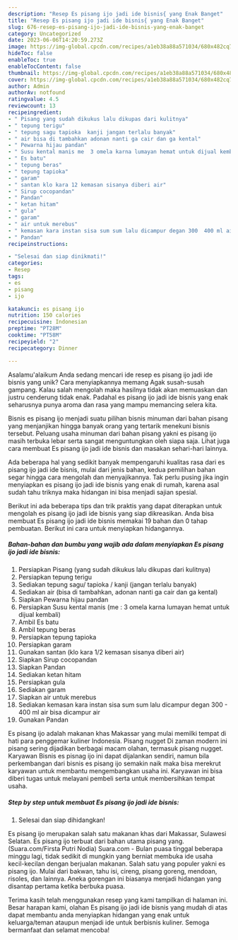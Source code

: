 ```yaml
---
description: "Resep Es pisang ijo jadi ide bisnis{ yang Enak Banget"
title: "Resep Es pisang ijo jadi ide bisnis{ yang Enak Banget"
slug: 676-resep-es-pisang-ijo-jadi-ide-bisnis-yang-enak-banget
category: Uncategorized
date: 2023-06-06T14:20:59.273Z
image: https://img-global.cpcdn.com/recipes/a1eb38a88a571034/680x482cq70/es-pisang-ijo-jadi-ide-bisnis-foto-resep-utama.jpg
hideToc: false
enableToc: true
enableTocContent: false
thumbnail: https://img-global.cpcdn.com/recipes/a1eb38a88a571034/680x482cq70/es-pisang-ijo-jadi-ide-bisnis-foto-resep-utama.jpg
cover: https://img-global.cpcdn.com/recipes/a1eb38a88a571034/680x482cq70/es-pisang-ijo-jadi-ide-bisnis-foto-resep-utama.jpg
author: Admin
authorAv: notfound
ratingvalue: 4.5
reviewcount: 13
recipeingredient:
- " Pisang yang sudah dikukus lalu dikupas dari kulitnya"
- " tepung terigu"
- " tepung sagu tapioka  kanji jangan terlalu banyak"
- " air bisa di tambahkan adonan nanti ga cair dan ga kental"
- " Pewarna hijau pandan"
- " Susu kental manis me  3 omela karna lumayan hemat untuk dijual kembali"
- " Es batu"
- " tepung beras"
- " tepung tapioka"
- " garam"
- " santan klo kara 12 kemasan sisanya diberi air"
- " Sirup cocopandan"
- " Pandan"
- " ketan hitam"
- " gula"
- " garam"
- " air untuk merebus"
- " kemasan kara instan sisa sum sum lalu dicampur degan 300  400 ml air bisa dicampur air"
- " Pandan"
recipeinstructions:

- "Selesai dan siap dinikmati!"
categories:
- Resep
tags:
- es
- pisang
- ijo

katakunci: es pisang ijo 
nutrition: 150 calories
recipecuisine: Indonesian
preptime: "PT28M"
cooktime: "PT58M"
recipeyield: "2"
recipecategory: Dinner

---
```



Asalamu'alaikum Anda sedang mencari ide resep es pisang ijo jadi ide bisnis yang unik? Cara menyiapkannya memang Agak susah-susah gampang. Kalau salah mengolah maka hasilnya tidak akan memuaskan dan justru cenderung tidak enak. Padahal es pisang ijo jadi ide bisnis yang enak seharusnya punya aroma dan rasa yang mampu memancing selera kita.


Bisnis es pisang ijo menjadi suatu pilihan bisnis minuman dari bahan pisang yang menjanjikan hingga banyak orang yang tertarik menekuni bisnis tersebut. Peluang usaha minuman dari bahan pisang yakni es pisang ijo masih terbuka lebar serta sangat menguntungkan oleh siapa saja. Lihat juga cara membuat Es pisang ijo jadi ide bisnis dan masakan sehari-hari lainnya.

Ada beberapa hal yang sedikit banyak mempengaruhi kualitas rasa dari es pisang ijo jadi ide bisnis, mulai dari jenis bahan, kedua pemilihan bahan segar hingga cara mengolah dan menyajikannya. Tak perlu pusing jika ingin menyiapkan es pisang ijo jadi ide bisnis yang enak di rumah, karena asal sudah tahu triknya maka hidangan ini bisa menjadi sajian spesial.


Berikut ini ada beberapa tips dan trik praktis yang dapat diterapkan untuk mengolah es pisang ijo jadi ide bisnis yang siap dikreasikan. Anda bisa membuat Es pisang ijo jadi ide bisnis memakai 19 bahan dan 0 tahap pembuatan. Berikut ini cara untuk menyiapkan hidangannya.

<!--inarticleads1-->

##### Bahan-bahan dan bumbu yang wajib ada dalam menyiapkan Es pisang ijo jadi ide bisnis:

1. Persiapkan  Pisang (yang sudah dikukus lalu dikupas dari kulitnya)
1. Persiapkan  tepung terigu
1. Sediakan  tepung sagu/ tapioka / kanji (jangan terlalu banyak)
1. Sediakan  air (bisa di tambahkan, adonan nanti ga cair dan ga kental)
1. Siapkan  Pewarna hijau pandan
1. Persiapkan  Susu kental manis (me : 3 omela karna lumayan hemat untuk dijual kembali)
1. Ambil  Es batu
1. Ambil  tepung beras
1. Persiapkan  tepung tapioka
1. Persiapkan  garam
1. Gunakan  santan (klo kara 1/2 kemasan sisanya diberi air)
1. Siapkan  Sirup cocopandan
1. Siapkan  Pandan
1. Sediakan  ketan hitam
1. Persiapkan  gula
1. Sediakan  garam
1. Siapkan  air untuk merebus
1. Sediakan  kemasan kara instan sisa sum sum lalu dicampur degan 300 - 400 ml air bisa dicampur air
1. Gunakan  Pandan


Es pisang ijo adalah makanan khas Makassar yang mulai memilki tempat di hati para penggemar kuliner Indonesia. Pisang nugget Di zaman modern ini pisang sering dijadikan berbagai macam olahan, termasuk pisang nugget. Karyawan Bisnis es pisnag ijo ini dapat dijalankan sendiri, namun bila perkembangan dari bisnis es pisang ijo semakin naik maka bisa merekrut karyawan untuk membantu mengembangkan usaha ini. Karyawan ini bisa diberi tugas untuk melayani pembeli serta untuk membersihkan tempat usaha. 

<!--inarticleads2-->

##### Step by step untuk membuat Es pisang ijo jadi ide bisnis:


1. Selesai dan siap dihidangkan!

Es pisang ijo merupakan salah satu makanan khas dari Makassar, Sulawesi Selatan. Es pisang ijo terbuat dari bahan utama pisang yang. (Suara.com/Firsta Putri Nodia) Suara.com - Bulan puasa tinggal beberapa minggu lagi, tidak sedikit di mungkin yang berniat membuka ide usaha kecil-kecilan dengan berjualan makanan. Salah satu yang populer yakni es pisang ijo. Mulai dari bakwan, tahu isi, cireng, pisang goreng, mendoan, risoles, dan lainnya. Aneka gorengan ini biasanya menjadi hidangan yang disantap pertama ketika berbuka puasa. 

Terima kasih telah menggunakan resep yang kami tampilkan di halaman ini. Besar harapan kami, olahan Es pisang ijo jadi ide bisnis yang mudah di atas dapat membantu anda menyiapkan hidangan yang enak untuk keluarga/teman ataupun menjadi ide untuk berbisnis kuliner. Semoga bermanfaat dan selamat mencoba!

